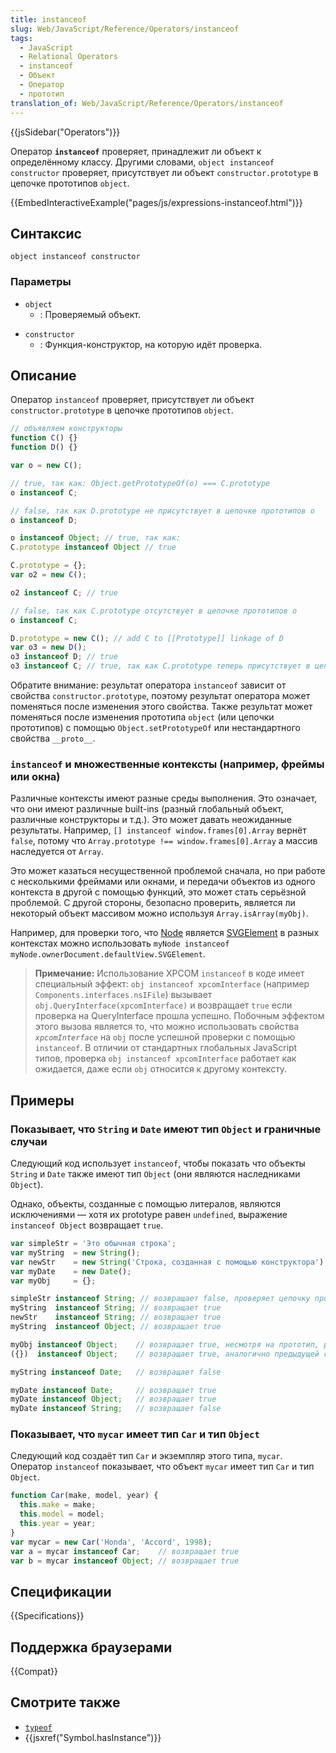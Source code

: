 ```yaml
---
title: instanceof
slug: Web/JavaScript/Reference/Operators/instanceof
tags:
  - JavaScript
  - Relational Operators
  - instanceof
  - Объект
  - Оператор
  - прототип
translation_of: Web/JavaScript/Reference/Operators/instanceof
---
```


{{jsSidebar("Operators")}}

Оператор **`instanceof`** проверяет, принадлежит ли объект к определённому классу. Другими словами, `object instanceof constructor` проверяет, присутствует ли объект `constructor.prototype` в цепочке прототипов `object`.

{{EmbedInteractiveExample("pages/js/expressions-instanceof.html")}}

## Синтаксис

```
object instanceof constructor
```

### Параметры

- `object`
  - : Проверяемый объект.

<!---->

- `constructor`
  - : Функция-конструктор, на которую идёт проверка.

## Описание

Оператор `instanceof` проверяет, присутствует ли объект `constructor.prototype` в цепочке прототипов `object`.

```js
// объявляем конструкторы
function C() {}
function D() {}

var o = new C();

// true, так как: Object.getPrototypeOf(o) === C.prototype
o instanceof C;

// false, так как D.prototype не присутствует в цепочке прототипов o
o instanceof D;

o instanceof Object; // true, так как:
C.prototype instanceof Object // true

C.prototype = {};
var o2 = new C();

o2 instanceof C; // true

// false, так как C.prototype отсутствует в цепочке прототипов o
o instanceof C;

D.prototype = new C(); // add C to [[Prototype]] linkage of D
var o3 = new D();
o3 instanceof D; // true
o3 instanceof C; // true, так как C.prototype теперь присутствует в цепочке прототипов o3
```

Обратите внимание: результат оператора `instanceof` зависит от свойства `constructor.prototype`, поэтому результат оператора может поменяться после изменения этого свойства. Также результат может поменяться после изменения прототипа `object` (или цепочки прототипов) с помощью `Object.setPrototypeOf` или нестандартного свойства `__proto__`.

### `instanceof` и множественные контексты (например, фреймы или окна)

Различные контексты имеют разные среды выполнения. Это означает, что они имеют различные built-ins (разный глобальный объект, различные конструкторы и т.д.). Это может давать неожиданные результаты. Например, `[] instanceof window.frames[0].Array` вернёт `false`, потому что `Array.prototype !== window.frames[0].Array` а массив наследуется от `Array`.

Это может казаться несущественной проблемой сначала, но при работе с несколькими фреймами или окнами, и передачи объектов из одного контекста в другой с помощью функций, это может стать серьёзной проблемой. С другой стороны, безопасно проверить, является ли некоторый объект массивом можно используя `Array.isArray(myObj)`.

Например, для проверки того, что [Node](/ru/docs/Web/API/Node) является [SVGElement](/ru/docs/Web/API/SVGElement) в разных контекстах можно использовать `myNode instanceof myNode.ownerDocument.defaultView.SVGElement`.

> **Примечание:** Использование XPCOM `instanceof` в коде имеет специальный эффект: `obj instanceof xpcomInterface` (например `Components.interfaces.nsIFile`) вызывает `obj.QueryInterface(xpcomInterface)` и возвращает `true` если проверка на QueryInterface прошла успешно. Побочным эффектом этого вызова является то, что можно использовать свойства _`xpcomInterface`_ на `obj` после успешной проверки с помощью `instanceof`. В отличии от стандартных глобальных JavaScript типов, проверка `obj instanceof xpcomInterface` работает как ожидается, даже если `obj` относится к другому контексту.

## Примеры

### Показывает, что `String` и `Date` имеют тип `Object` и граничные случаи

Следующий код использует `instanceof`, чтобы показать что объекты `String` и `Date` также имеют тип `Object` (они являются наследниками `Object`).

Однако, объекты, созданные с помощью литералов, являются исключениями — хотя их prototype равен `undefined`, выражение `instanceof Object` возвращает `true`.

```js
var simpleStr = 'Это обычная строка';
var myString  = new String();
var newStr    = new String('Строка, созданная с помощью конструктора');
var myDate    = new Date();
var myObj     = {};

simpleStr instanceof String; // возвращает false, проверяет цепочку прототипов
myString  instanceof String; // возвращает true
newStr    instanceof String; // возвращает true
myString  instanceof Object; // возвращает true

myObj instanceof Object;    // возвращает true, несмотря на прототип, равный undefined
({})  instanceof Object;    // возвращает true, аналогично предыдущей строчке

myString instanceof Date;   // возвращает false

myDate instanceof Date;     // возвращает true
myDate instanceof Object;   // возвращает true
myDate instanceof String;   // возвращает false
```

### Показывает, что `mycar` имеет тип `Car` и тип `Object`

Следующий код создаёт тип `Car` и экземпляр этого типа, `mycar`. Оператор `instanceof` показывает, что объект `mycar` имеет тип `Car` и тип `Object`.

```js
function Car(make, model, year) {
  this.make = make;
  this.model = model;
  this.year = year;
}
var mycar = new Car('Honda', 'Accord', 1998);
var a = mycar instanceof Car;    // возвращает true
var b = mycar instanceof Object; // возвращает true
```

## Спецификации

{{Specifications}}

## Поддержка браузерами

{{Compat}}

## Смотрите также

- [`typeof`](/ru/docs/Web/JavaScript/Reference/Operators/typeof)
- {{jsxref("Symbol.hasInstance")}}
